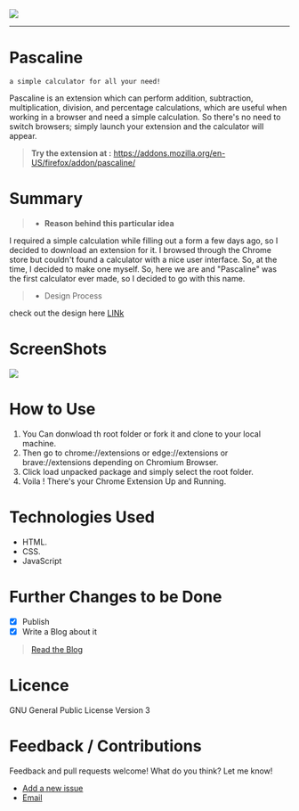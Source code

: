 <img src= "https://github.com/wordssaysalot/Chrome-extensions/blob/main/Pascaline/img/banner.png?raw=true">
<hr>

# Pascaline
    a simple calculator for all your need!
Pascaline is an extension which can perform addition, subtraction, multiplication, division, and percentage calculations, which are useful when working in a browser and need a simple calculation. So there's no need to switch browsers; simply launch your extension and the calculator will appear.<br>
> **Try the extension at :** https://addons.mozilla.org/en-US/firefox/addon/pascaline/
# Summary
>- **Reason behind this particular idea**<br>

I required a simple calculation while filling out a form a few days ago, so I decided to download an extension for it. I browsed through the Chrome store but couldn't found a calculator with a nice user interface. So, at the time, I decided to make one myself. So, here we are and "Pascaline" was the first calculator ever made, so I decided to go with this name.
>- Design Process <br>

check out the design here [LINk](https://www.figma.com/file/9jfAMxBJrdaCvGGGVZsq56/Calculator?node-id=0%3A1)

# ScreenShots
<img src="https://github.com/wordssaysalot/Chrome-extensions/blob/main/Pascaline/img/ss.gif?raw=true">

# How to Use
1. You Can donwload th root folder or fork it and clone to your local machine.
2. Then go to chrome://extensions or edge://extensions or brave://extensions depending on Chromium Browser.
3. Click load unpacked package and simply select the root folder.
4. Voila ! There's your Chrome Extension Up and Running.

# Technologies Used 
- HTML.
- CSS.
- JavaScript 

# Further Changes to be Done
- [x] Publish
- [x] Write a Blog about it
> [Read the Blog](https://wordssaysalot.hashnode.dev/pascaline)

# Licence
GNU General Public License Version 3

# Feedback / Contributions
Feedback and pull requests welcome! What do you think? Let me know!
- [Add a new issue](https://github.com/wordssaysalot/Pascaline/issues)
- [Email](mailto:riteshkumar.py@gmail.com?Subject=Pascaline)

